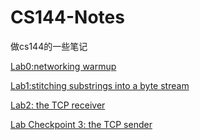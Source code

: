 # CS144-Notes
做cs144的一些笔记

[Lab0:networking warmup](https://github.com/Nocpprr/CS144-Notes/blob/main/Lab0.md)

[Lab1:stitching substrings into a byte stream](https://github.com/Nocpprr/CS144-Notes/blob/main/Lab1.md)

[Lab2: the TCP receiver](https://github.com/Nocpprr/CS144-Notes/blob/main/Lab2.md)

[Lab Checkpoint 3: the TCP sender](https://github.com/Nocpprr/CS144-Notes/blob/main/Lab3.md)
